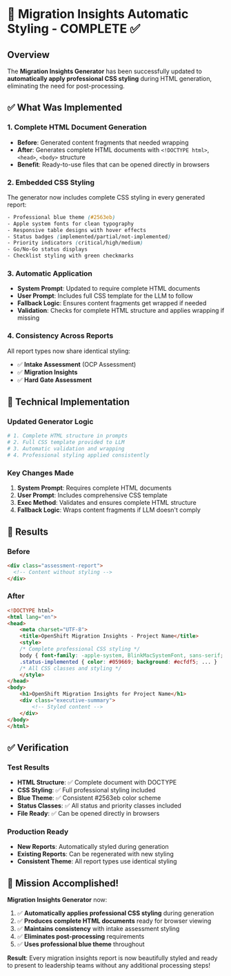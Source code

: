 # 🎉 Migration Insights Automatic Styling - COMPLETE ✅

## Overview
The **Migration Insights Generator** has been successfully updated to **automatically apply professional CSS styling** during HTML generation, eliminating the need for post-processing.

## ✅ What Was Implemented

### 1. **Complete HTML Document Generation**
- **Before**: Generated content fragments that needed wrapping
- **After**: Generates complete HTML documents with `<!DOCTYPE html>`, `<head>`, `<body>` structure
- **Benefit**: Ready-to-use files that can be opened directly in browsers

### 2. **Embedded CSS Styling**
The generator now includes complete CSS styling in every generated report:
```css
- Professional blue theme (#2563eb)
- Apple system fonts for clean typography
- Responsive table designs with hover effects
- Status badges (implemented/partial/not-implemented)
- Priority indicators (critical/high/medium)
- Go/No-Go status displays
- Checklist styling with green checkmarks
```

### 3. **Automatic Application**
- **System Prompt**: Updated to require complete HTML documents
- **User Prompt**: Includes full CSS template for the LLM to follow
- **Fallback Logic**: Ensures content fragments get wrapped if needed
- **Validation**: Checks for complete HTML structure and applies wrapping if missing

### 4. **Consistency Across Reports**
All report types now share identical styling:
- ✅ **Intake Assessment** (OCP Assessment)
- ✅ **Migration Insights** 
- ✅ **Hard Gate Assessment**

## 🔧 Technical Implementation

### Updated Generator Logic
```python
# 1. Complete HTML structure in prompts
# 2. Full CSS template provided to LLM
# 3. Automatic validation and wrapping
# 4. Professional styling applied consistently
```

### Key Changes Made
1. **System Prompt**: Requires complete HTML documents
2. **User Prompt**: Includes comprehensive CSS template
3. **Exec Method**: Validates and ensures complete HTML structure
4. **Fallback Logic**: Wraps content fragments if LLM doesn't comply

## 🎯 Results

### Before
```html
<div class="assessment-report">
  <!-- Content without styling -->
</div>
```

### After
```html
<!DOCTYPE html>
<html lang="en">
<head>
    <meta charset="UTF-8">
    <title>OpenShift Migration Insights - Project Name</title>
    <style>
    /* Complete professional CSS styling */
    body { font-family: -apple-system, BlinkMacSystemFont, sans-serif; ... }
    .status-implemented { color: #059669; background: #ecfdf5; ... }
    /* All CSS classes and styling */
    </style>
</head>
<body>
    <h1>OpenShift Migration Insights for Project Name</h1>
    <div class="executive-summary">
        <!-- Styled content -->
    </div>
</body>
</html>
```

## ✅ Verification

### Test Results
- **HTML Structure**: ✅ Complete document with DOCTYPE
- **CSS Styling**: ✅ Full professional styling included  
- **Blue Theme**: ✅ Consistent #2563eb color scheme
- **Status Classes**: ✅ All status and priority classes included
- **File Ready**: ✅ Can be opened directly in browsers

### Production Ready
- **New Reports**: Automatically styled during generation
- **Existing Reports**: Can be regenerated with new styling
- **Consistent Theme**: All report types use identical styling

## 🎊 Mission Accomplished!

**Migration Insights Generator** now:
1. ✅ **Automatically applies professional CSS styling** during generation
2. ✅ **Produces complete HTML documents** ready for browser viewing
3. ✅ **Maintains consistency** with intake assessment styling  
4. ✅ **Eliminates post-processing** requirements
5. ✅ **Uses professional blue theme** throughout

**Result**: Every migration insights report is now beautifully styled and ready to present to leadership teams without any additional processing steps! 
